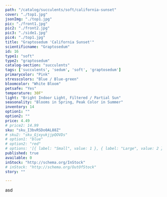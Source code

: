 ```yaml
---
path: "/catalog/succulents/soft/california-sunset"
cover: "./top1.jpg"
jsonImg: "./top1.jpg"
pic: "./front1.jpg"
pic2: "./front2.jpg"
pic3: "./side1.jpg"
pic4: "./top1.jpg"
title: "Graptosedum 'California Sunset'"
scientificname: "Graptosedum"
id: 16 
type1: "soft"
type2: "graptosedum"
catalog-section: "succulents"
tags: ['succulents', 'sedum', 'soft', 'graptosedum']
primarycolor: "Pink"
stresscolors: "Blue / Blue-green"
bloomcolor: "White Bloom"
petsafe: "Yes"
temperature: 30F"
light: "Bright Indoor Light, Filtered / Partial Sun"
seasonality: "Blooms in Spring, Peak Color in Summer"
inventory: 14
option1: ""
option2: ""
price: 4.49
# price2: 14.99
sku: "sku_I3bvRSDo0AL88Z"
# sku2: "sku_GjxyukjjpQOVDs"
# option1: "blue"
# option2: "red"
# options: '[{ label: "Small", value: 1 }, { label: "Large", value: 2 }]'
published: true
available: 0
inStock: "http://schema.org/InStock"
# inStock: "http://schema.org/OutOfStock"
story: ""

---
```


asd